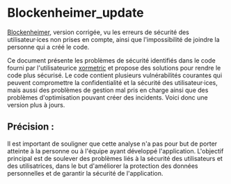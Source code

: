 # Blockenheimer_update
[Blockenheimer](https://codeberg.org/xormetric/bblock), version corrigée, vu les erreurs de sécurité des utilisateur·ices non prises en compte, ainsi que l'impossibilité de joindre la personne qui a créé le code.


Ce document présente les problèmes de sécurité identifiés dans le code fourni par l'utilisateurice [xormetric](https://codeberg.org/xormetric) et propose des solutions pour rendre le code plus sécurisé. Le code contient plusieurs vulnérabilités courantes qui peuvent compromettre la confidentialité et la sécurité des utilisateur·ices, mais aussi des problèmes de gestion mal pris en charge ainsi que des problèmes d'optimisation pouvant créer des incidents. Voici donc une version plus à jours.



## Précision : 

Il est important de souligner que cette analyse n'a pas pour but de porter atteinte à la personne ou à l'équipe ayant développé l'application. L'objectif principal est de soulever des problèmes liés à la sécurité des utilisateurs et des utilisatrices, dans le but d'améliorer la protection des données personnelles et de garantir la sécurité de l'application.
